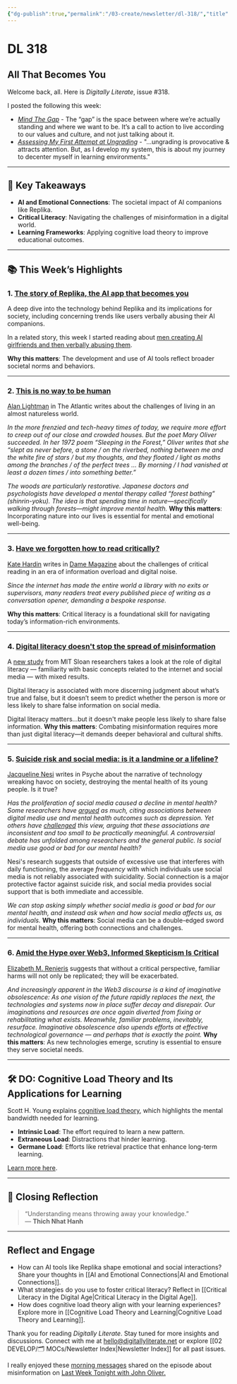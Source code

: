 ```yaml
---
{"dg-publish":true,"permalink":"/03-create/newsletter/dl-318/","title":"All That Becomes You","tags":["ai","critical-literacy","education","misinformation"],"created":"2022-01-22","updated":"2022-01-22"}
---
```



# DL 318

## All That Becomes You

Welcome back, all. Here is _Digitally Literate_, issue #318.

I posted the following this week:

- _[Mind The Gap](https://wiobyrne.com/mind-the-gap/)_ - The “gap” is the space between where we’re actually standing and where we want to be. It’s a call to action to live according to our values and culture, and not just talking about it.
- _[Assessing My First Attempt at Ungrading](https://wiobyrne.com/assessing-my-first-attempt-at-ungrading/)_ - "...ungrading is provocative & attracts attention. But, as I develop my system, this is about my journey to decenter myself in learning environments."

---

## 🔖 Key Takeaways

- **AI and Emotional Connections**: The societal impact of AI companions like Replika.  
- **Critical Literacy**: Navigating the challenges of misinformation in a digital world.  
- **Learning Frameworks**: Applying cognitive load theory to improve educational outcomes.

---

## 📚 This Week’s Highlights

### 1. **[The story of Replika, the AI app that becomes you](https://www.youtube.com/watch?v=yQGqMVuAk04)**  
A deep dive into the technology behind Replika and its implications for society, including concerning trends like users verbally abusing their AI companions.  

In a related story, this week I started reading about [men creating AI girlfriends and then verbally abusing them](https://futurism.com/chatbot-abuse).

**Why this matters**: The development and use of AI tools reflect broader societal norms and behaviors.

---

### 2. **[This is no way to be human](https://www.theatlantic.com/technology/archive/2022/01/machine-garden-natureless-world/621268/)**  
[Alan Lightman](https://en.wikipedia.org/wiki/Alan_Lightman) in The Atlantic writes about the challenges of living in an almost natureless world.

_In the more frenzied and tech-heavy times of today, we require more effort to creep out of our close and crowded houses. But the poet Mary Oliver succeeded. In her 1972 poem “Sleeping in the Forest,” Oliver writes that she “slept as never before, a stone / on the riverbed, nothing between me and the white fire of stars / but my thoughts, and they floated / light as moths among the branches / of the perfect trees … By morning / I had vanished at least a dozen times / into something better.”_

_The woods are particularly restorative. Japanese doctors and psychologists have developed a mental therapy called “forest bathing” (shinrin-yoku). The idea is that spending time in nature—specifically walking through forests—might improve mental health._
**Why this matters**: Incorporating nature into our lives is essential for mental and emotional well-being.

---

### 3. **[Have we forgotten how to read critically?](https://www.damemagazine.com/2022-01-07/have-we-forgotten-how-to-read-critically/)**  
[Kate Hardin](https://www.kateharding.info/) writes in [Dame Magazine](https://www.damemagazine.com/) about the challenges of critical reading in an era of information overload and digital noise.  

_Since the internet has made the entire world a library with no exits or supervisors, many readers treat every published piece of writing as a conversation opener, demanding a bespoke response._

**Why this matters**: Critical literacy is a foundational skill for navigating today’s information-rich environments.

---

### 4. **[Digital literacy doesn't stop the spread of misinformation](https://mitsloan.mit.edu/ideas-made-to-matter/study-digital-literacy-doesnt-stop-spread-misinformation)**  
A [new study](https://misinforeview.hks.harvard.edu/article/digital-literacy-is-associated-with-more-discerning-accuracy-judgments-but-not-sharing-intentions/) from MIT Sloan researchers takes a look at the role of digital literacy — familiarity with basic concepts related to the internet and social media — with mixed results.

Digital literacy is associated with more discerning judgment about what’s true and false, but it doesn’t seem to predict whether the person is more or less likely to share false information on social media.

Digital literacy matters...but it doesn't make people less likely to share false information.
**Why this matters**: Combating misinformation requires more than just digital literacy—it demands deeper behavioral and cultural shifts.

---

### 5. **[Suicide risk and social media: is it a landmine or a lifeline?](https://psyche.co/ideas/suicide-risk-and-social-media-is-it-a-landmine-or-a-lifeline)**  
[Jacqueline Nesi](https://www.jacquelinenesi.com/) writes in Psyche about the narrative of technology wreaking havoc on society, destroying the mental health of its young people. Is it true?

_Has the proliferation of social media caused a decline in mental health? Some researchers have [argued](https://journals.sagepub.com/doi/10.1177/2167702617723376) as much, citing associations between digital media use and mental health outcomes such as depression. Yet others have [challenged](https://www.nature.com/articles/s41562-018-0506-1) this view, arguing that these associations are inconsistent and too small to be practically meaningful. A controversial debate has unfolded among researchers and the general public. Is social media use good or bad for our mental health?_

Nesi's research suggests that outside of excessive use that interferes with daily functioning, the average _frequency_ with which individuals use social media is not reliably associated with suicidality. Social connection is a major protective factor against suicide risk, and social media provides social support that is both immediate and accessible.

_We can stop asking simply whether social media is good or bad for our mental health, and instead ask when and how social media affects us, as individuals._
**Why this matters**: Social media can be a double-edged sword for mental health, offering both connections and challenges.

---

### 6. **[Amid the Hype over Web3, Informed Skepticism Is Critical](https://www.cigionline.org/articles/amid-the-hype-over-web3-informed-skepticism-is-critical/)**  
[Elizabeth M. Renieris](https://twitter.com/hackylawyER) suggests that without a critical perspective, familiar harms will not only be replicated; they will be exacerbated.

_And increasingly apparent in the Web3 discourse is a kind of imaginative obsolescence: As one vision of the future rapidly replaces the next, the technologies and systems now in place suffer decay and disrepair. Our imaginations and resources are once again diverted from fixing or rehabilitating what exists. Meanwhile, familiar problems, inevitably, resurface. Imaginative obsolescence also upends efforts at effective technological governance — and perhaps that is exactly the point._
**Why this matters**: As new technologies emerge, scrutiny is essential to ensure they serve societal needs.

---

## 🛠️ DO: Cognitive Load Theory and Its Applications for Learning  

Scott H. Young explains [cognitive load theory](https://www.scotthyoung.com/blog/2022-01-04/cognitive-load-theory/), which highlights the mental bandwidth needed for learning.  

- **Intrinsic Load**: The effort required to learn a new pattern.  
- **Extraneous Load**: Distractions that hinder learning.  
- **Germane Load**: Efforts like retrieval practice that enhance long-term learning.  

[Learn more here](https://www.scotthyoung.com/blog/2022-01-04/cognitive-load-theory/).

---

## 🌟 Closing Reflection

> “Understanding means throwing away your knowledge.”  
> — **Thich Nhat Hanh**

---

## Reflect and Engage

- How can AI tools like Replika shape emotional and social interactions? Share your thoughts in [[AI and Emotional Connections\|AI and Emotional Connections]].  
- What strategies do you use to foster critical literacy? Reflect in [[Critical Literacy in the Digital Age\|Critical Literacy in the Digital Age]].  
- How does cognitive load theory align with your learning experiences? Explore more in [[Cognitive Load Theory and Learning\|Cognitive Load Theory and Learning]].

Thank you for reading _Digitally Literate_. Stay tuned for more insights and discussions. Connect with me at [hello@digitallyliterate.net](mailto:hello@digitallyliterate.net) or explore [[02 DEVELOP/🗂️ MOCs/Newsletter Index\|Newsletter Index]] for all past issues.

I really enjoyed these [morning messages](https://bettermorningmessages.com/) shared on the episode about misinformation on [Last Week Tonight with John Oliver.](https://www.youtube.com/watch?v=l5jtFqWq5iU)